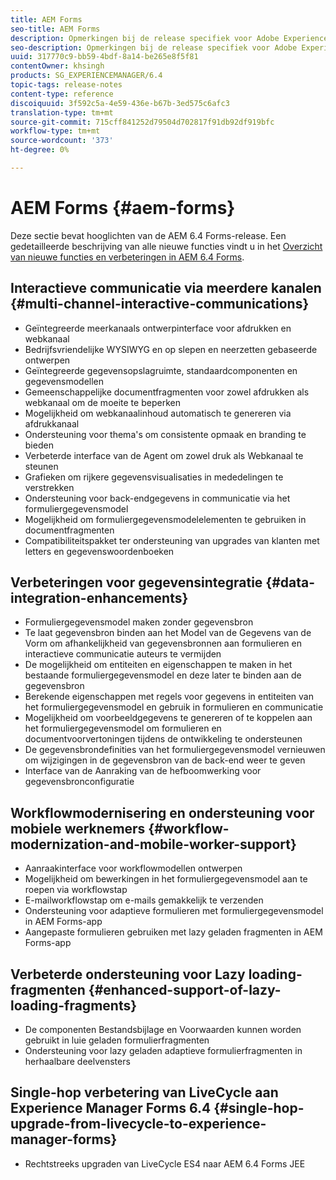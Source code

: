 ```yaml
---
title: AEM Forms
seo-title: AEM Forms
description: Opmerkingen bij de release specifiek voor Adobe Experience Manager 6.3 Forms.
seo-description: Opmerkingen bij de release specifiek voor Adobe Experience Manager 6.3 Forms.
uuid: 317770c9-bb59-4bdf-8a14-be265e8f5f81
contentOwner: khsingh
products: SG_EXPERIENCEMANAGER/6.4
topic-tags: release-notes
content-type: reference
discoiquuid: 3f592c5a-4e59-436e-b67b-3ed575c6afc3
translation-type: tm+mt
source-git-commit: 715cff841252d79504d702817f91db92df919bfc
workflow-type: tm+mt
source-wordcount: '373'
ht-degree: 0%

---
```



# AEM Forms {#aem-forms}

Deze sectie bevat hooglichten van de AEM 6.4 Forms-release. Een gedetailleerde beschrijving van alle nieuwe functies vindt u in het [Overzicht van nieuwe functies en verbeteringen in AEM 6.4 Forms](/help/forms/using/whats-new.md).

## Interactieve communicatie via meerdere kanalen {#multi-channel-interactive-communications}

* Geïntegreerde meerkanaals ontwerpinterface voor afdrukken en webkanaal
* Bedrijfsvriendelijke WYSIWYG en op slepen en neerzetten gebaseerde ontwerpen
* Geïntegreerde gegevensopslagruimte, standaardcomponenten en gegevensmodellen
* Gemeenschappelijke documentfragmenten voor zowel afdrukken als webkanaal om de moeite te beperken
* Mogelijkheid om webkanaalinhoud automatisch te genereren via afdrukkanaal
* Ondersteuning voor thema&#39;s om consistente opmaak en branding te bieden
* Verbeterde interface van de Agent om zowel druk als Webkanaal te steunen
* Grafieken om rijkere gegevensvisualisaties in mededelingen te verstrekken
* Ondersteuning voor back-endgegevens in communicatie via het formuliergegevensmodel
* Mogelijkheid om formuliergegevensmodelelementen te gebruiken in documentfragmenten
* Compatibiliteitspakket ter ondersteuning van upgrades van klanten met letters en gegevenswoordenboeken

## Verbeteringen voor gegevensintegratie {#data-integration-enhancements}

* Formuliergegevensmodel maken zonder gegevensbron
* Te laat gegevensbron binden aan het Model van de Gegevens van de Vorm om afhankelijkheid van gegevensbronnen aan formulieren en interactieve communicatie auteurs te vermijden
* De mogelijkheid om entiteiten en eigenschappen te maken in het bestaande formuliergegevensmodel en deze later te binden aan de gegevensbron
* Berekende eigenschappen met regels voor gegevens in entiteiten van het formuliergegevensmodel en gebruik in formulieren en communicatie
* Mogelijkheid om voorbeeldgegevens te genereren of te koppelen aan het formuliergegevensmodel om formulieren en documentvoorvertoningen tijdens de ontwikkeling te ondersteunen
* De gegevensbrondefinities van het formuliergegevensmodel vernieuwen om wijzigingen in de gegevensbron van de back-end weer te geven
* Interface van de Aanraking van de hefboomwerking voor gegevensbronconfiguratie

## Workflowmodernisering en ondersteuning voor mobiele werknemers {#workflow-modernization-and-mobile-worker-support}

* Aanraakinterface voor workflowmodellen ontwerpen
* Mogelijkheid om bewerkingen in het formuliergegevensmodel aan te roepen via workflowstap
* E-mailworkflowstap om e-mails gemakkelijk te verzenden
* Ondersteuning voor adaptieve formulieren met formuliergegevensmodel in AEM Forms-app
* Aangepaste formulieren gebruiken met lazy geladen fragmenten in AEM Forms-app

## Verbeterde ondersteuning voor Lazy loading-fragmenten {#enhanced-support-of-lazy-loading-fragments}

* De componenten Bestandsbijlage en Voorwaarden kunnen worden gebruikt in luie geladen formulierfragmenten
* Ondersteuning voor lazy geladen adaptieve formulierfragmenten in herhaalbare deelvensters

## Single-hop verbetering van LiveCycle aan Experience Manager Forms 6.4 {#single-hop-upgrade-from-livecycle-to-experience-manager-forms}

* Rechtstreeks upgraden van LiveCycle ES4 naar AEM 6.4 Forms JEE
